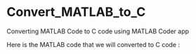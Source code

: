 # Convert_MATLAB_to_C
Converting MATLAB Code to C code using MATLAB Coder app

Here is the MATLAB code that we will converted to C code :


